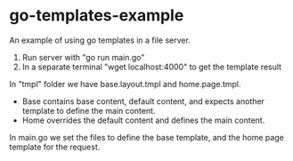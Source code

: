 # go-templates-example
An example of using go templates in a file server.

1. Run server with "go run main.go"
2. In a separate terminal "wget localhost:4000" to get the template result

In "tmpl" folder we have base.layout.tmpl and home.page.tmpl. 
* Base contains base content, default content, and expects another template to define the main content.
* Home overrides the default content and defines the main content.

In main.go we set the files to define the base template, and the home page template for the request.
